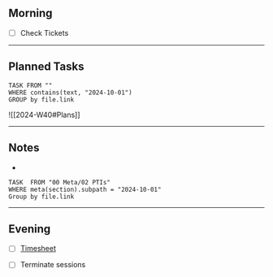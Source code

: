 ## Morning
- [ ] Check Tickets

---
## Planned Tasks
~~~dataview
TASK FROM ""
WHERE contains(text, "2024-10-01")
GROUP by file.link
~~~
![[2024-W40#Plans]]

---
## Notes
- 

~~~dataview
TASK  FROM "00 Meta/02 PTIs"
WHERE meta(section).subpath = "2024-10-01"
Group by file.link
~~~
---
## Evening
- [ ] [Timesheet]()
- [ ] Terminate sessions

